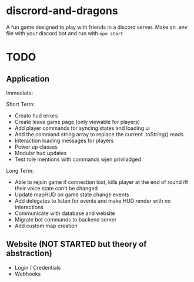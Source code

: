 # discrord-and-dragons
A fun game designed to play with friends in a discord server. Make an .env file with your discord bot and run with `npm start`

# TODO
## Application
Immediate:


Short Term:
- Create hud errors
- Create leave game page (only viewable for players)
- Add player commands for syncing states and loading ui
- Add the command string array to replace the current .toString() reads
- Interaction loading messages for players
- Power up classes
- Modular hud updates
- Test role mentions with commands wjen priviladged

Long Term:
- Able to rejoin game if connection lost, kills player at the end of round iff their voice state can't be changed
- Update mapHUD on game state change events
- Add delegates to listen for events and make HUD render with no interactions
- Communicate with database and website
- Migrate bot commands to backend server
- Add custom map creation

## Website (NOT STARTED but theory of abstraction)
- Login / Credentials
- Webhooks